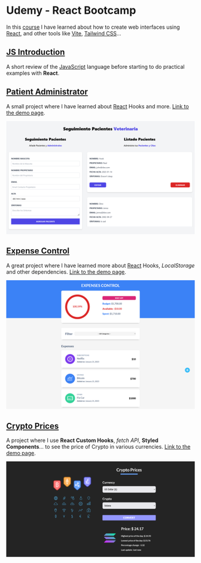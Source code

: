 # Udemy - React Bootcamp

In this [course](https://www.udemy.com/course/react-de-principiante-a-experto-creando-mas-de-10-aplicaciones/) I have learned about how to create web interfaces using [React](https://reactjs.org/), and other tools like [Vite](https://vitejs.dev/), [Tailwind CSS](https://tailwindcss.com/)...

## [JS Introduction](./JS%20Introduction/)

A short review of the [JavaScript](https://www.javascript.com/) language before starting to do practical examples with **React**.

## [Patient Administrator](./patient-administrator/)

A small project where I have learned about [React](https://reactjs.org/) Hooks and more. [Link to the demo page](https://patient-administrator.netlify.app/).

![Patient Administrator Demo](./patient-administrator/assets/1.png)

## [Expense Control](./expense-control/)

A great project where I have learned more about [React](https://reactjs.org/) Hooks, _LocalStorage_ and other dependencies. [Link to the demo page](https://expenses-control-project.netlify.app/).

![Expense Control Demo](./expense-control/assets/5.png)

## [Crypto Prices](./crypto-prices/)

A project where I use **React Custom Hooks**, _fetch API_, **Styled Components**... to see the price of Crypto in various currencies. [Link to the demo page](https://crypto-prices-converter.netlify.app/).

![Crypto Prices Demo](./crypto-prices//assets/3.png)

